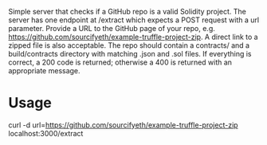 Simple server that checks if a GitHub repo is a valid Solidity project. The server has one endpoint at /extract which expects a POST request with a url parameter. Provide a URL to the GitHub page of your repo, e.g. https://github.com/sourcifyeth/example-truffle-project-zip. A direct link to a zipped file is also acceptable. The repo should contain a contracts/ and a build/contracts directory with matching .json and .sol files. If everything is correct, a 200 code is returned; otherwise a 400 is returned with an appropriate message.

# Usage

curl -d url=https://github.com/sourcifyeth/example-truffle-project-zip localhost:3000/extract